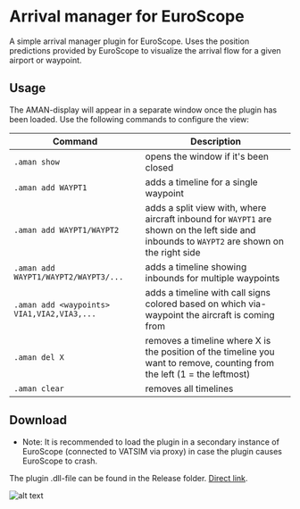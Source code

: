 # Arrival manager for EuroScope 
A simple arrival manager plugin for EuroScope. Uses the position predictions provided by EuroScope to visualize the arrival flow for a given airport or waypoint.

## Usage
The AMAN-display will appear in a separate window once the plugin has been loaded. Use the following commands to configure the view:

| Command                                    | Description                                                                                                                                 |
|--------------------------------------------|---------------------------------------------------------------------------------------------------------------------------------------------|
| `.aman show`                               | opens the window if it's been closed                                                                                                        |
| `.aman add WAYPT1`                         | adds a timeline for a single waypoint                                                                                                       |
| `.aman add WAYPT1/WAYPT2`                  | adds a split view with, where aircraft inbound for `WAYPT1` are shown on the left side and inbounds to `WAYPT2` are shown on the right side |
| `.aman add WAYPT1/WAYPT2/WAYPT3/...`       | adds a timeline showing inbounds for multiple waypoints                                                                                     |
| `.aman add <waypoints> VIA1,VIA2,VIA3,...` | adds a timeline with call signs colored based on which via-waypoint the aircraft is coming from                                             |
| `.aman del X`                              | removes a timeline where X is the position of the timeline you want to remove, counting from the left (1 = the leftmost)                    |
| `.aman clear`                              | removes all timelines                                                                                                                       |

## Download
- Note: It is recommended to load the plugin in a secondary instance of EuroScope (connected to VATSIM via proxy) in case the plugin causes EuroScope to crash.

The plugin .dll-file can be found in the Release folder. [Direct link](https://github.com/EvenAR/euroscope-aman/raw/master/Release/Aman.dll).

![alt text](https://i.gyazo.com/84338383130d1a59cedba452c61fc1a6.png)
